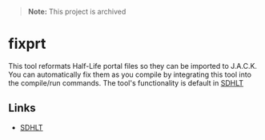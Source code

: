> **Note:** This project is archived

# fixprt
This tool reformats Half-Life portal files so they can be imported to J.A.C.K. You can automatically fix them as you compile by integrating this tool into the compile/run commands. The tool's functionality is default in <a href="https://gamebanana.com/tools/6778">SDHLT</a>

## Links
- [SDHLT](https://github.com/seedee/SDHLT)
